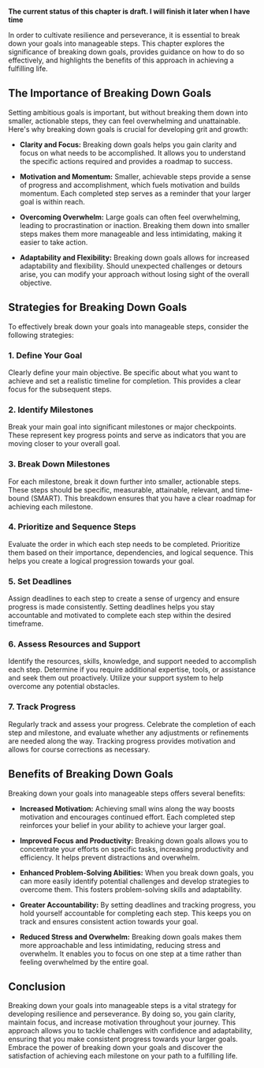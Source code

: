 **The current status of this chapter is draft. I will finish it later when I have time**

In order to cultivate resilience and perseverance, it is essential to break down your goals into manageable steps. This chapter explores the significance of breaking down goals, provides guidance on how to do so effectively, and highlights the benefits of this approach in achieving a fulfilling life.

The Importance of Breaking Down Goals
-------------------------------------

Setting ambitious goals is important, but without breaking them down into smaller, actionable steps, they can feel overwhelming and unattainable. Here's why breaking down goals is crucial for developing grit and growth:

* **Clarity and Focus:** Breaking down goals helps you gain clarity and focus on what needs to be accomplished. It allows you to understand the specific actions required and provides a roadmap to success.

* **Motivation and Momentum:** Smaller, achievable steps provide a sense of progress and accomplishment, which fuels motivation and builds momentum. Each completed step serves as a reminder that your larger goal is within reach.

* **Overcoming Overwhelm:** Large goals can often feel overwhelming, leading to procrastination or inaction. Breaking them down into smaller steps makes them more manageable and less intimidating, making it easier to take action.

* **Adaptability and Flexibility:** Breaking down goals allows for increased adaptability and flexibility. Should unexpected challenges or detours arise, you can modify your approach without losing sight of the overall objective.

Strategies for Breaking Down Goals
----------------------------------

To effectively break down your goals into manageable steps, consider the following strategies:

### 1. Define Your Goal

Clearly define your main objective. Be specific about what you want to achieve and set a realistic timeline for completion. This provides a clear focus for the subsequent steps.

### 2. Identify Milestones

Break your main goal into significant milestones or major checkpoints. These represent key progress points and serve as indicators that you are moving closer to your overall goal.

### 3. Break Down Milestones

For each milestone, break it down further into smaller, actionable steps. These steps should be specific, measurable, attainable, relevant, and time-bound (SMART). This breakdown ensures that you have a clear roadmap for achieving each milestone.

### 4. Prioritize and Sequence Steps

Evaluate the order in which each step needs to be completed. Prioritize them based on their importance, dependencies, and logical sequence. This helps you create a logical progression towards your goal.

### 5. Set Deadlines

Assign deadlines to each step to create a sense of urgency and ensure progress is made consistently. Setting deadlines helps you stay accountable and motivated to complete each step within the desired timeframe.

### 6. Assess Resources and Support

Identify the resources, skills, knowledge, and support needed to accomplish each step. Determine if you require additional expertise, tools, or assistance and seek them out proactively. Utilize your support system to help overcome any potential obstacles.

### 7. Track Progress

Regularly track and assess your progress. Celebrate the completion of each step and milestone, and evaluate whether any adjustments or refinements are needed along the way. Tracking progress provides motivation and allows for course corrections as necessary.

Benefits of Breaking Down Goals
-------------------------------

Breaking down your goals into manageable steps offers several benefits:

* **Increased Motivation:** Achieving small wins along the way boosts motivation and encourages continued effort. Each completed step reinforces your belief in your ability to achieve your larger goal.

* **Improved Focus and Productivity:** Breaking down goals allows you to concentrate your efforts on specific tasks, increasing productivity and efficiency. It helps prevent distractions and overwhelm.

* **Enhanced Problem-Solving Abilities:** When you break down goals, you can more easily identify potential challenges and develop strategies to overcome them. This fosters problem-solving skills and adaptability.

* **Greater Accountability:** By setting deadlines and tracking progress, you hold yourself accountable for completing each step. This keeps you on track and ensures consistent action towards your goal.

* **Reduced Stress and Overwhelm:** Breaking down goals makes them more approachable and less intimidating, reducing stress and overwhelm. It enables you to focus on one step at a time rather than feeling overwhelmed by the entire goal.

Conclusion
----------

Breaking down your goals into manageable steps is a vital strategy for developing resilience and perseverance. By doing so, you gain clarity, maintain focus, and increase motivation throughout your journey. This approach allows you to tackle challenges with confidence and adaptability, ensuring that you make consistent progress towards your larger goals. Embrace the power of breaking down your goals and discover the satisfaction of achieving each milestone on your path to a fulfilling life.
